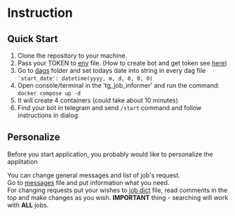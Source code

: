 # Instruction

## Quick Start

1. Clone the repository to your machine.
2. Pass your TOKEN to [env](.env) file. (How to create bot and get token see [here]('https://core.telegram.org/bots#how-do-i-create-a-bot'))
3. Go to [dags](./airflow/dags/) folder and set todays date into string in every dag file
\
`'start_date': datetime(yyyy, m, d, 8, 0, 0)`
4. Open console/terminal in the 'tg_job_informer' and run the command:
\
`docker compose up -d`
5. It will create 4 containers (could take about 10 minutes)
6. Find your bot in telegram and send `/start` command and follow instructions in dialog

## Personalize

Before you start application, you probably would like to personalize the applitation

You can change general messages and list of job's request.
\
Go to [messages](./bot_app/app/sources/messages.py) file and put information what you need.
\
For changing requests put your wishes to [job dict](./bot_app/app/sources/job_dict.py) file, read comments in the top and make changes as you wish. **IMPORTANT** thing - searching will work with **ALL** jobs.
